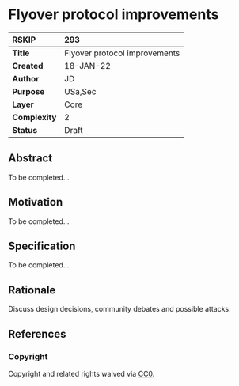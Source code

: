 # Flyover protocol improvements

|RSKIP          |293           |
| :------------ |:-------------|
|**Title**      |Flyover protocol improvements |
|**Created**    |18-JAN-22 |
|**Author**     |JD |
|**Purpose**    |USa,Sec |
|**Layer**      |Core |
|**Complexity** |2 |
|**Status**     |Draft |

## Abstract

To be completed...

## Motivation

To be completed...

## Specification

To be completed...

## Rationale

Discuss design decisions, community debates and possible attacks.

## References

### Copyright

Copyright and related rights waived via [CC0](https://creativecommons.org/publicdomain/zero/1.0/).
